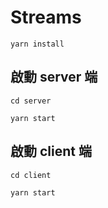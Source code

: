 # Streams

```shell
yarn install
```

## 啟動 server 端
```shell
cd server
```

```shell
yarn start
```

## 啟動 client 端
```shell
cd client
```

```shell
yarn start
```